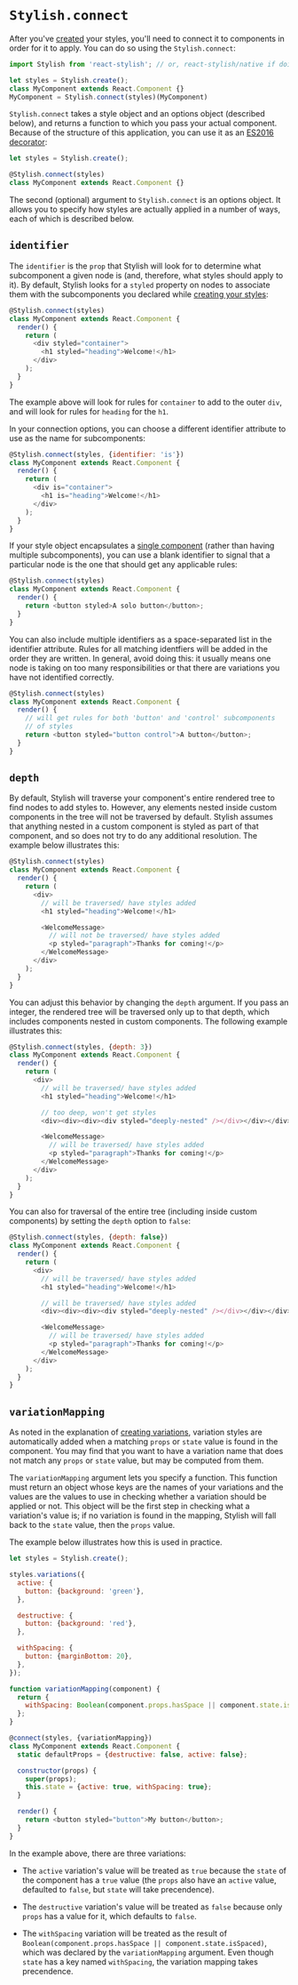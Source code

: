 # `Stylish.connect`

After you've [created][create-styles-url] your styles, you'll need to connect it to components in order for it to apply. You can do so using the `Stylish.connect`:

```javascript
import Stylish from 'react-stylish'; // or, react-stylish/native if doing React Native!

let styles = Stylish.create();
class MyComponent extends React.Component {}
MyComponent = Stylish.connect(styles)(MyComponent)
```

`Stylish.connect` takes a style object and an options object (described below), and returns a function to which you pass your actual component. Because of the structure of this application, you can use it as an [ES2016 decorator][es6-decorator-url]:

```javascript
let styles = Stylish.create();

@Stylish.connect(styles)
class MyComponent extends React.Component {}
```

The second (optional) argument to `Stylish.connect` is an options object. It allows you to specify how styles are actually applied in a number of ways, each of which is described below.

## `identifier`

The `identifier` is the `prop` that Stylish will look for to determine what subcomponent a given node is (and, therefore, what styles should apply to it). By default, Stylish looks for a `styled` property on nodes to associate them with the subcomponents you declared while [creating your styles][create-styles-url]:

```javascript
@Stylish.connect(styles)
class MyComponent extends React.Component {
  render() {
    return (
      <div styled="container">
        <h1 styled="heading">Welcome!</h1>
      </div>
    );
  }
}
```

The example above will look for rules for `container` to add to the outer `div`, and will look for rules for `heading` for the `h1`.

In your connection options, you can choose a different identifier attribute to use as the name for subcomponents:

```javascript
@Stylish.connect(styles, {identifier: 'is'})
class MyComponent extends React.Component {
  render() {
    return (
      <div is="container">
        <h1 is="heading">Welcome!</h1>
      </div>
    );
  }
}
```

If your style object encapsulates a [single component][single-component-url] (rather than having multiple subcomponents), you can use a blank identifier to signal that a particular node is the one that should get any applicable rules:

```javascript
@Stylish.connect(styles)
class MyComponent extends React.Component {
  render() {
    return <button styled>A solo button</button>;
  }
}
```

You can also include multiple identifiers as a space-separated list in the identifier attribute. Rules for all matching identfiers will be added in the order they are written. In general, avoid doing this: it usually means one node is taking on too many responsibilities or that there are variations you have not identified correctly.

```javascript
@Stylish.connect(styles)
class MyComponent extends React.Component {
  render() {
    // will get rules for both 'button' and 'control' subcomponents
    // of styles
    return <button styled="button control">A button</button>;
  }
}
```

## `depth`

By default, Stylish will traverse your component's entire rendered tree to find nodes to add styles to. However, any elements nested inside custom components in the tree will not be traversed by default. Stylish assumes that anything nested in a custom component is styled as part of that component, and so does not try to do any additional resolution. The example below illustrates this:

```javascript
@Stylish.connect(styles)
class MyComponent extends React.Component {
  render() {
    return (
      <div>
        // will be traversed/ have styles added
        <h1 styled="heading">Welcome!</h1>

        <WelcomeMessage>
          // will not be traversed/ have styles added
          <p styled="paragraph">Thanks for coming!</p>
        </WelcomeMessage>
      </div>
    );
  }
}
```

You can adjust this behavior by changing the `depth` argument. If you pass an integer, the rendered tree will be traversed only up to that depth, which includes components nested in custom components. The following example illustrates this:

```javascript
@Stylish.connect(styles, {depth: 3})
class MyComponent extends React.Component {
  render() {
    return (
      <div>
        // will be traversed/ have styles added
        <h1 styled="heading">Welcome!</h1>

        // too deep, won't get styles
        <div><div><div><div styled="deeply-nested" /></div></div></div>

        <WelcomeMessage>
          // will be traversed/ have styles added
          <p styled="paragraph">Thanks for coming!</p>
        </WelcomeMessage>
      </div>
    );
  }
}
```

You can also for traversal of the entire tree (including inside custom components) by setting the `depth` option to `false`:

```javascript
@Stylish.connect(styles, {depth: false})
class MyComponent extends React.Component {
  render() {
    return (
      <div>
        // will be traversed/ have styles added
        <h1 styled="heading">Welcome!</h1>

        // will be traversed/ have styles added
        <div><div><div><div styled="deeply-nested" /></div></div></div>

        <WelcomeMessage>
          // will be traversed/ have styles added
          <p styled="paragraph">Thanks for coming!</p>
        </WelcomeMessage>
      </div>
    );
  }
}
```

## `variationMapping`

As noted in the explanation of [creating variations][create-variation-url], variation styles are automatically added when a matching `props` or `state` value is found in the component. You may find that you want to have a variation name that does not match any `props` or `state` value, but may be computed from them.

The `variationMapping` argument lets you specify a function. This function must return an object whose keys are the names of your variations and the values are the values to use in checking whether a variation should be applied or not. This object will be the first step in checking what a variation's value is; if no variation is found in the mapping, Stylish will fall back to the `state` value, then the `props` value.

The example below illustrates how this is used in practice.

```javascript
let styles = Stylish.create();

styles.variations({
  active: {
    button: {background: 'green'},
  },

  destructive: {
    button: {background: 'red'},
  },

  withSpacing: {
    button: {marginBottom: 20},
  },
});

function variationMapping(component) {
  return {
    withSpacing: Boolean(component.props.hasSpace || component.state.isSpaced),
  };
}

@connect(styles, {variationMapping})
class MyComponent extends React.Component {
  static defaultProps = {destructive: false, active: false};

  constructor(props) {
    super(props);
    this.state = {active: true, withSpacing: true};
  }

  render() {
    return <button styled="button">My button</button>;
  }
}
```

In the example above, there are three variations:

- The `active` variation's value will be treated as `true` because the `state` of the component has a `true` value (the `props` also have an `active` value, defaulted to `false`, but `state` will take precendence).

- The `destructive` variation's value will be treated as `false` because only `props` has a value for it, which defaults to `false`.

- The `withSpacing` variation will be treated as the result of `Boolean(component.props.hasSpace || component.state.isSpaced)`, which was declared by the `variationMapping` argument. Even though `state` has a key named `withSpacing`, the variation mapping takes precendence.



[create-styles-url]: https://github.com/lemonmade/react-stylish/blob/master/docs/create.md
[es6-decorator-url]: https://medium.com/google-developers/exploring-es7-decorators-76ecb65fb841
[single-component-url]: https://github.com/lemonmade/react-stylish/blob/master/docs/create.md#single-subcomponents
[create-variation-url]: https://github.com/lemonmade/react-stylish/blob/master/docs/create.md#variations
